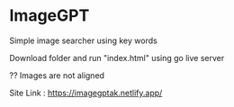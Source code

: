 # ImageGPT
Simple image searcher using key words 

Download folder and run "index.html" using go live server

?? Images are not aligned

Site Link : https://imagegptak.netlify.app/
